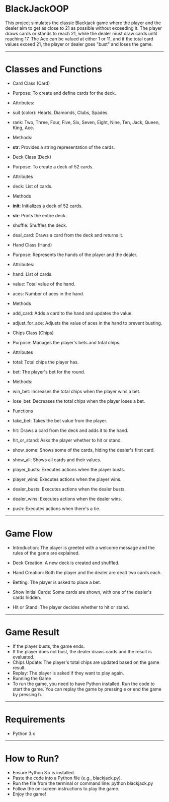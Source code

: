 # BlackJackOOP

This project simulates the classic Blackjack game where the player and the dealer aim to get as close to 21 as possible without exceeding it. The player draws cards or stands to reach 21, while the dealer must draw cards until reaching 17. The Ace can be valued at either 1 or 11, and if the total card values exceed 21, the player or dealer goes "bust" and loses the game.

-----------------------------------------------------------

# Classes and Functions

* Card Class (Card)
* Purpose: To create and define cards for the deck.

* Attributes:

* suit (color): Hearts, Diamonds, Clubs, Spades.
* rank: Two, Three, Four, Five, Six, Seven, Eight, Nine, Ten, Jack, Queen, King, Ace.
* Methods:

* __str__: Provides a string representation of the cards.
* Deck Class (Deck)
* Purpose: To create a deck of 52 cards.

* Attributes

* deck: List of cards.
* Methods

* __init__: Initializes a deck of 52 cards.
* __str__: Prints the entire deck.
* shuffle: Shuffles the deck.
* deal_card: Draws a card from the deck and returns it.
* Hand Class (Hand)
* Purpose: Represents the hands of the player and the dealer.

* Attributes:

* hand: List of cards.
* value: Total value of the hand.
* aces: Number of aces in the hand.

* Methods

* add_card: Adds a card to the hand and updates the value.
* adjust_for_ace: Adjusts the value of aces in the hand to prevent busting.
* Chips Class (Chips)
* Purpose: Manages the player's bets and total chips.

* Attributes

* total: Total chips the player has.
* bet: The player's bet for the round.
* Methods:

* win_bet: Increases the total chips when the player wins a bet.
* lose_bet: Decreases the total chips when the player loses a bet.
* Functions
* take_bet: Takes the bet value from the player.
* hit: Draws a card from the deck and adds it to the hand.
* hit_or_stand: Asks the player whether to hit or stand.
* show_some: Shows some of the cards, hiding the dealer's first card.
* show_all: Shows all cards and their values.
* player_busts: Executes actions when the player busts.
* player_wins: Executes actions when the player wins.
* dealer_busts: Executes actions when the dealer busts.
* dealer_wins: Executes actions when the dealer wins.
* push: Executes actions when there's a tie.

----------------------------------------------

# Game Flow

* Introduction: The player is greeted with a welcome message and the rules of the game are explained.

* Deck Creation: A new deck is created and shuffled.

* Hand Creation: Both the player and the dealer are dealt two cards each.

* Betting: The player is asked to place a bet.

* Show Initial Cards: Some cards are shown, with one of the dealer's cards hidden.

* Hit or Stand: The player decides whether to hit or stand.

---------------------------------------------------

# Game Result

* If the player busts, the game ends.
* If the player does not bust, the dealer draws cards and the result is evaluated.
* Chips Update: The player's total chips are updated based on the game result.
* Replay: The player is asked if they want to play again.
* Running the Game
* To run the game, you need to have Python installed. Run the code to start the game. You can replay the game by pressing e or end the game by pressing h.

-----------------------------------------------------

# Requirements

* Python 3.x

--------------------------------------

# How to Run?
* Ensure Python 3.x is installed.
* Paste the code into a Python file (e.g., blackjack.py).
* Run the file from the terminal or command line: python blackjack.py
* Follow the on-screen instructions to play the game.
* Enjoy the game!
